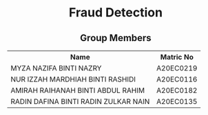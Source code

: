 <h1 align='center'>Fraud Detection</h1>
<h2 align='center'>Group Members</h2>
<table align='center'>
  <tr>
    <th>Name</th>
    <th>Matric No</th>
  </tr>
  <tr>
    <td>MYZA NAZIFA BINTI NAZRY</td>
    <td>A20EC0219</td>
  </tr>
  <tr>
    <td>NUR IZZAH MARDHIAH BINTI RASHIDI</td>
    <td>A20EC0116</td>
  </tr>
    <tr>
    <td>AMIRAH RAIHANAH BINTI ABDUL RAHIM</td>
    <td>A20EC0182</td>
  </tr>
    <tr>
    <td>RADIN DAFINA BINTI RADIN ZULKAR NAIN</td>
    <td>A20EC0135</td>
  </tr>
</table>
